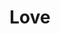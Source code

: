 ---
title: "Love"
summary: "American psychedelic rock group, formed in Los Angeles in 1965. They signed to Elektra records along with the Doors . After the original line-up split in early 1968, continued to perform under the name “Love” until 1974, and subsequently irregularly until his death in 2006."
image: "love.jpg"
apple_music_artist_url: "https://music.apple.com/gb/artist/love/432307585"
wikipedia_url: "none"
---